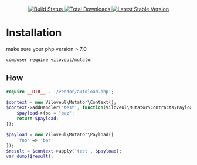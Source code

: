 <p align="center">
<a href="https://travis-ci.com/viloveul/mutator">
<img src="https://travis-ci.com/viloveul/mutator.svg" alt="Build Status">
</a>
<a href="https://packagist.org/packages/viloveul/mutator">
<img src="https://poser.pugx.org/viloveul/mutator/d/total.svg" alt="Total Downloads">
</a>
<a href="https://packagist.org/packages/viloveul/mutator">
<img src="https://poser.pugx.org/viloveul/mutator/v/stable.svg" alt="Latest Stable Version">
</a>
</p>

# Installation

make sure your php version > 7.0

```bash
composer require viloveul/mutator
```

## How

```php
require __DIR__ . '/vendor/autoload.php';

$context = new Viloveul\Mutator\Context();
$context->addHandler('test', function(Viloveul\Mutator\Contracts\Payload $payload) {
	$payload->foo = "baz";
	return $payload;
});

$payload = new Viloveul\Mutator\Payload([
	'foo' => 'bar'
]);
$result = $context->apply('test', $payload);
var_dump($result);
```
